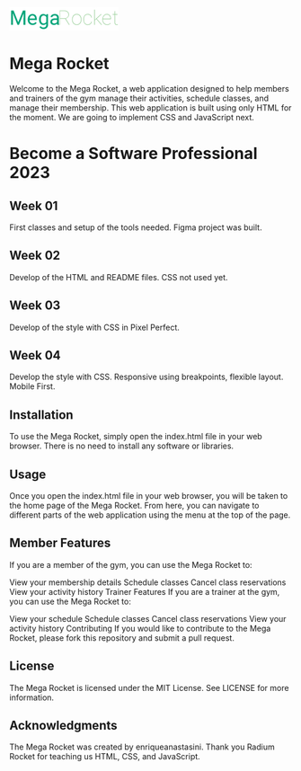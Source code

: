 <img src="week-02/assets/logo-mega-rocket.png" alt="Logo MegaRocket">

# Mega Rocket
Welcome to the Mega Rocket, a web application designed to help members and trainers of the gym manage their activities, schedule classes, and manage their membership. This web application is built using only HTML for the moment. We are going to implement CSS and JavaScript next.

# Become a Software Professional 2023

## Week 01
First classes and setup of the tools needed. Figma project was built.

## Week 02
Develop of the HTML and README files. CSS not used yet.

## Week 03
Develop of the style with CSS in Pixel Perfect.

## Week 04
Develop the style with CSS. Responsive using breakpoints, flexible layout. Mobile First.


## Installation
To use the Mega Rocket, simply open the index.html file in your web browser. There is no need to install any software or libraries.


## Usage
Once you open the index.html file in your web browser, you will be taken to the home page of the Mega Rocket. From here, you can navigate to different parts of the web application using the menu at the top of the page.


## Member Features
If you are a member of the gym, you can use the Mega Rocket to:

View your membership details
Schedule classes
Cancel class reservations
View your activity history
Trainer Features
If you are a trainer at the gym, you can use the Mega Rocket to:

View your schedule
Schedule classes
Cancel class reservations
View your activity history
Contributing
If you would like to contribute to the Mega Rocket, please fork this repository and submit a pull request.


## License
The Mega Rocket is licensed under the MIT License. See LICENSE for more information.


## Acknowledgments
The Mega Rocket was created by enriqueanastasini. Thank you Radium Rocket for teaching us HTML, CSS, and JavaScript.